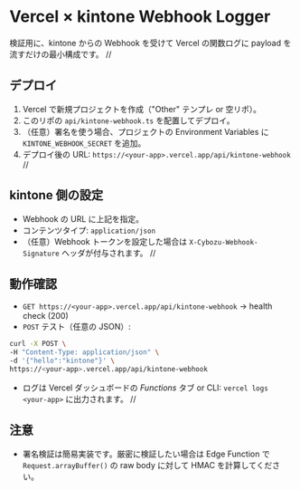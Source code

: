 # Vercel × kintone Webhook Logger
検証用に、kintone からの Webhook を受けて Vercel の関数ログに payload を流すだけの最小構成です。
//
## デプロイ
1. Vercel で新規プロジェクトを作成（"Other" テンプレ or 空リポ）。
2. このリポの `api/kintone-webhook.ts` を配置してデプロイ。
3. （任意）署名を使う場合、プロジェクトの Environment Variables に `KINTONE_WEBHOOK_SECRET` を追加。
4. デプロイ後の URL: `https://<your-app>.vercel.app/api/kintone-webhook`
//
## kintone 側の設定
- Webhook の URL に上記を指定。
- コンテンツタイプ: `application/json`
- （任意）Webhook トークンを設定した場合は `X-Cybozu-Webhook-Signature` ヘッダが付与されます。
//
## 動作確認
- `GET https://<your-app>.vercel.app/api/kintone-webhook` → health check (200)
- `POST` テスト（任意の JSON）:
```bash
curl -X POST \
-H "Content-Type: application/json" \
-d '{"hello":"kintone"}' \
https://<your-app>.vercel.app/api/kintone-webhook
```
- ログは Vercel ダッシュボードの *Functions* タブ or CLI: `vercel logs <your-app>` に出力されます。
//
## 注意
- 署名検証は簡易実装です。厳密に検証したい場合は Edge Function で `Request.arrayBuffer()` の raw body に対して HMAC を計算してください。
